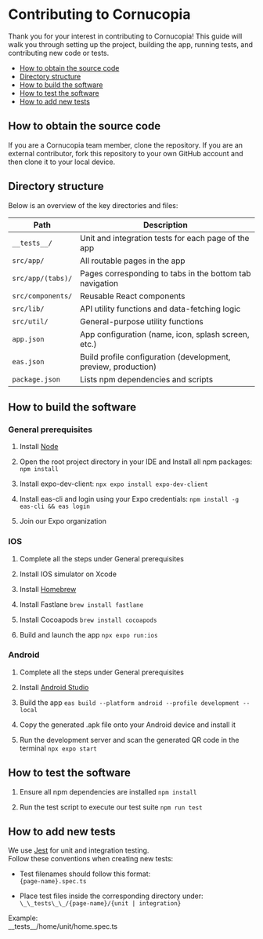 # Contributing to Cornucopia

Thank you for your interest in contributing to Cornucopia!
This guide will walk you through setting up the project, building the app, running tests, and contributing new code or tests.

- [How to obtain the source code](#how-to-obtain-the-source-code)
- [Directory structure](#directory-structure)
- [How to build the software](#how-to-build-the-software)
- [How to test the software](#how-to-test-the-software)
- [How to add new tests](#how-to-add-new-tests)

## How to obtain the source code

If you are a Cornucopia team member, clone the repository. If you are an external contributor, fork this repository to your own GitHub account and then clone it to your local device.

## Directory structure

Below is an overview of the key directories and files:

| Path              | Description                                                    |
| ----------------- | -------------------------------------------------------------- |
| `__tests__/`      | Unit and integration tests for each page of the app            |
| `src/app/`        | All routable pages in the app                                  |
| `src/app/(tabs)/` | Pages corresponding to tabs in the bottom tab navigation       |
| `src/components/` | Reusable React components                                      |
| `src/lib/`        | API utility functions and data-fetching logic                  |
| `src/util/`       | General-purpose utility functions                              |
| `app.json`        | App configuration (name, icon, splash screen, etc.)            |
| `eas.json`        | Build profile configuration (development, preview, production) |
| `package.json`    | Lists npm dependencies and scripts                             |

## How to build the software

### General prerequisites

1. Install [Node](https://nodejs.org/en/download)

2. Open the root project directory in your IDE and Install all npm packages:
   `npm install`

3. Install expo-dev-client:
   `npx expo install expo-dev-client`

4. Install eas-cli and login using your Expo credentials:
   `npm install -g eas-cli && eas login`

5. Join our Expo organization

### IOS

1. Complete all the steps under General prerequisites

2. Install IOS simulator on Xcode

3. Install [Homebrew](https://brew.sh/)

4. Install Fastlane
   `brew install fastlane`

5. Install Cocoapods
   `brew install cocoapods`

6. Build and launch the app
   `npx expo run:ios`

### Android

1. Complete all the steps under General prerequisites

2. Install [Android Studio](https://developer.android.com/studio)

3. Build the app
   `eas build --platform android --profile development --local`

4. Copy the generated .apk file onto your Android device and install it

5. Run the development server and scan the generated QR code in the terminal
   `npx expo start`

## How to test the software

1. Ensure all npm dependencies are installed
   `npm install`

2. Run the test script to execute our test suite
   `npm run test`

## How to add new tests

We use [Jest](https://jestjs.io/) for unit and integration testing.  
Follow these conventions when creating new tests:

- Test filenames should follow this format:  
   `{page-name}.spec.ts`

- Place test files inside the corresponding directory under:  
   `\_\_tests\_\_/{page-name}/{unit | integration}`

Example:  
\_\_tests\_\_/home/unit/home.spec.ts
